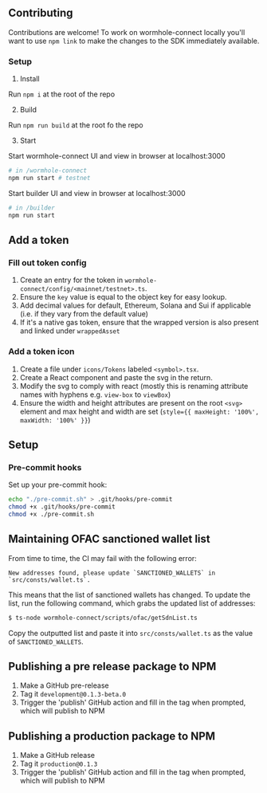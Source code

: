 ## Contributing

Contributions are welcome! To work on wormhole-connect locally you'll want to use `npm link` to make the changes to the SDK immediately available.

### Setup

1) Install

Run `npm i` at the root of the repo

2) Build

Run `npm run build` at the root fo the repo

3) Start

Start wormhole-connect UI and view in browser at localhost:3000
```bash
# in /wormhole-connect
npm run start # testnet
```

Start builder UI and view in browser at localhost:3000
```bash
# in /builder
npm run start
```

## Add a token

### Fill out token config

1. Create an entry for the token in `wormhole-connect/config/<mainnet/testnet>.ts`.
2. Ensure the `key` value is equal to the object key for easy lookup.
3. Add decimal values for default, Ethereum, Solana and Sui if applicable (i.e. if they vary from the default value)
4. If it's a native gas token, ensure that the wrapped version is also present and linked under `wrappedAsset`

### Add a token icon

1. Create a file under `icons/Tokens` labeled `<symbol>.tsx`.
2. Create a React component and paste the svg in the return.
3. Modify the svg to comply with react (mostly this is renaming attribute names with hyphens e.g. `view-box` to `viewBox`)
4. Ensure the width and height attributes are present on the root `<svg>` element and max height and width are set (`style={{ maxHeight: '100%', maxWidth: '100%' }}`)

## Setup

### Pre-commit hooks

Set up your pre-commit hook:

```bash
echo "./pre-commit.sh" > .git/hooks/pre-commit
chmod +x .git/hooks/pre-commit
chmod +x ./pre-commit.sh
```

## Maintaining OFAC sanctioned wallet list

From time to time, the CI may fail with the following error:

```
New addresses found, please update `SANCTIONED_WALLETS` in `src/consts/wallet.ts`.
```

This means that the list of sanctioned wallets has changed. To update the list, run the following command, which grabs the updated list of addresses:

```sh
$ ts-node wormhole-connect/scripts/ofac/getSdnList.ts
```

Copy the outputted list and paste it into `src/consts/wallet.ts` as the value of `SANCTIONED_WALLETS`.

## Publishing a pre release package to NPM

1. Make a GitHub pre-release
2. Tag it `development@0.1.3-beta.0`
3. Trigger the 'publish' GitHub action and fill in the tag when prompted, which will publish to NPM

## Publishing a production package to NPM

1. Make a GitHub release
2. Tag it `production@0.1.3`
3. Trigger the 'publish' GitHub action and fill in the tag when prompted, which will publish to NPM
